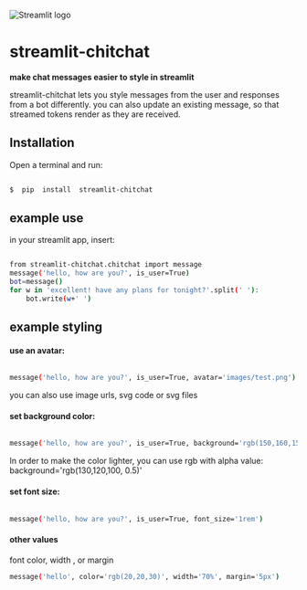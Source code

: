 <br>

  

<img  src="https://user-images.githubusercontent.com/7164864/217935870-c0bc60a3-6fc0-4047-b011-7b4c59488c91.png"  alt="Streamlit logo"  style="margin-top:50px"></img>

  

# streamlit-chitchat

  

**make chat messages easier to style in streamlit**

  

streamlit-chitchat lets you style messages from the user and responses from a bot differently. you can also update an existing message, so that streamed tokens render as they are received. 


  

## Installation

  

Open a terminal and run:

  

```bash

$  pip  install  streamlit-chitchat

```

## example use
  

in your streamlit app, insert:

  

```bash

from streamlit-chitchat.chitchat import message
message('hello, how are you?', is_user=True)
bot=message()
for w in 'excellent! have any plans for tonight?'.split(' '):
	bot.write(w+' ')
```

## example styling
  
#### use an avatar:
```bash

message('hello, how are you?', is_user=True, avatar='images/test.png')
```

you can also use image urls, svg code or svg files 




#### set background color:
```bash

message('hello, how are you?', is_user=True, background='rgb(150,160,150)')
```

In  order to make the color lighter, you can use rgb with alpha value: background='rgb(130,120,100, 0.5)'

#### set font size:
```bash

message('hello, how are you?', is_user=True, font_size='1rem')
```

#### other values

font color, width , or margin 
```bash
message('hello', color='rgb(20,20,30)', width='70%', margin='5px')
```

